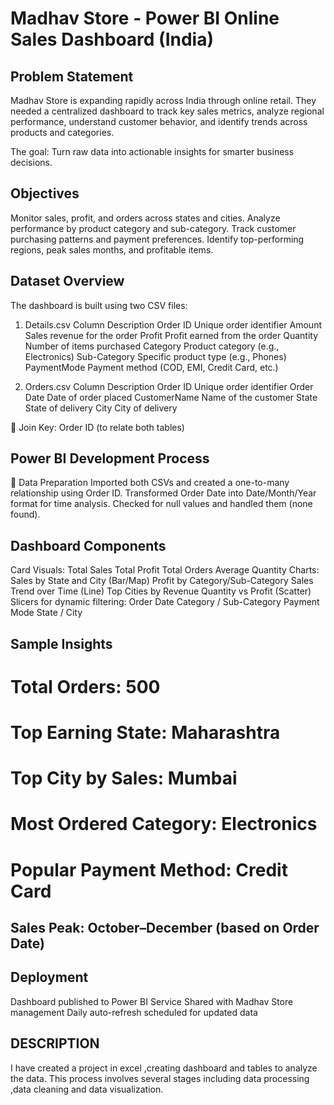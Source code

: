 # Madhav Store - Power BI Online Sales Dashboard (India)
## Problem Statement

Madhav Store is expanding rapidly across India through online retail. They needed a centralized dashboard to track key sales metrics, analyze regional performance, understand customer behavior, and identify trends across products and categories.

The goal: Turn raw data into actionable insights for smarter business decisions.

## Objectives
Monitor sales, profit, and orders across states and cities.
Analyze performance by product category and sub-category.
Track customer purchasing patterns and payment preferences.
Identify top-performing regions, peak sales months, and profitable items.

## Dataset Overview
The dashboard is built using two CSV files:

1. Details.csv
Column	Description
Order ID	Unique order identifier
Amount	Sales revenue for the order
Profit	Profit earned from the order
Quantity	Number of items purchased
Category	Product category (e.g., Electronics)
Sub-Category	Specific product type (e.g., Phones)
PaymentMode	Payment method (COD, EMI, Credit Card, etc.)

2. Orders.csv
Column	Description
Order ID	Unique order identifier
Order Date	Date of order placed
CustomerName	Name of the customer
State	State of delivery
City	City of delivery

🔗 Join Key: Order ID (to relate both tables)

## Power BI Development Process
🔹 Data Preparation
Imported both CSVs and created a one-to-many relationship using Order ID.
Transformed Order Date into Date/Month/Year format for time analysis.
Checked for null values and handled them (none found).

## Dashboard Components
Card Visuals:
Total Sales
Total Profit
Total Orders
Average Quantity
Charts:
Sales by State and City (Bar/Map)
Profit by Category/Sub-Category
Sales Trend over Time (Line)
Top Cities by Revenue
Quantity vs Profit (Scatter)
Slicers for dynamic filtering:
Order Date
Category / Sub-Category
Payment Mode
State / City
## Sample Insights
# Total Orders: 500
# Top Earning State: Maharashtra
# Top City by Sales: Mumbai
# Most Ordered Category: Electronics
# Popular Payment Method: Credit Card

## Sales Peak: October–December (based on Order Date)

## Deployment
Dashboard published to Power BI Service
Shared with Madhav Store management
Daily auto-refresh scheduled for updated data

## DESCRIPTION
I have created a project in excel ,creating dashboard and tables to analyze the data. This process involves several stages  including data processing ,data cleaning and data visualization.

